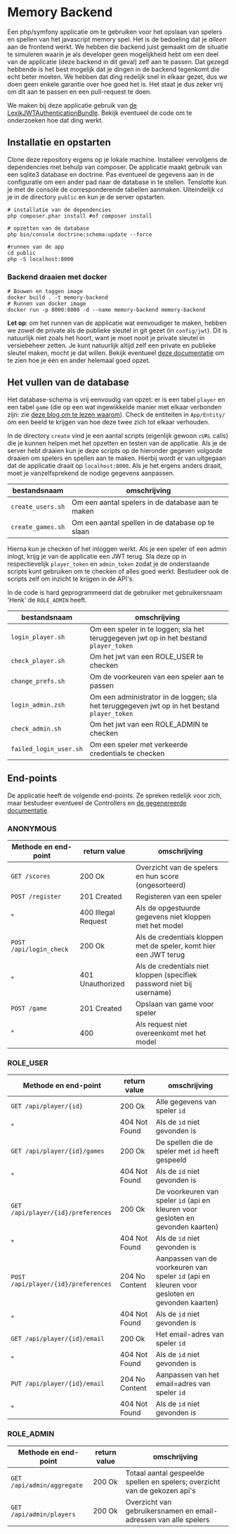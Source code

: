 # Memory Backend

Een php/symfony applicatie om te gebruiken voor het opslaan van spelers en spellen van het javascript memory spel. Het is de bedoeling dat je *alleen* aan de frontend werkt. We hebben die backend juist gemaakt om de situatie te simuleren waarin je als developer geen mogelijkheid hebt om een deel van de applicatie (deze backend in dit geval) zelf aan te passen. Dat gezegd hebbende is het best mogelijk dat je dingen in de backend tegenkomt die echt beter moeten. We hebben dat ding redelijk snel in elkaar gezet, dus we doen geen enkele garantie over hoe goed het is. Het staat je dus zeker vrij om dit aan te passen en een pull-request te doen.

We maken bij deze applicatie gebruik van [de LexikJWTAuthenticationBundle](https://github.com/lexik/LexikJWTAuthenticationBundle). Bekijk eventueel de code om te onderzoeken hoe dat ding werkt.

## Installatie en opstarten

Clone deze repository ergens op je lokale machine. Installeer vervolgens de dependencies met behulp van composer. De applicatie maakt gebruik van een sqlite3 database en doctrine. Pas eventueel de gegevens aan in de configuratie om een ander pad naar de database in te stellen. Tenslotte kun je met de console de corresponderende tabellen aanmaken. Uiteindelijk `cd` je in de directory `public` en kun je de server opstarten.

```shell
# installatie van de dependencies
php composer.phar install #of composer install

# opzetten van de database
php bin/console doctrine:schema:update --force

#runnen van de app
cd public
php -S localhost:8000
```

### Backend draaien met docker

```shell
# Bouwen en taggen image
docker build . -t memory-backend
# Runnen van docker image
docker run -p 8000:8000 -d --name memory-backend memory-backend
```

__Let op__: om het runnen van de applicatie wat eenvoudiger te maken, hebben we zowel de private als de publieke sleutel in git gezet (in `config/jwt`). Dit is natuurlijk niet zoals het hoort, want je moet nooit je private sleutel in versiebeheer zetten. Je kunt natuurlijk altijd zelf een private en publieke sleutel maken, mocht je dat willen. Bekijk eventueel [deze documentatie](https://digitalfortress.tech/php/jwt-authentication-with-symfony/) om te zien hoe je één en ander helemaal goed opzet.

## Het vullen van de database

Het database-schema is vrij eenvoudig van opzet: er is een tabel `player` en een tabel `game` (die op een wat ingewikkelde manier met elkaar verbonden zijn: zie [deze blog om te lezen waarom](https://www.doctrine-project.org/projects/doctrine-orm/en/latest/reference/association-mapping.html#one-to-many-unidirectional-with-join-table)). Check de entiteiten in `App/Entity/` om een beeld te krijgen van hoe deze twee zich tot elkaar verhouden.

In de directory `create` vind je een aantal scripts (eigenlijk gewoon `cURL` calls) die je kunnen helpen met het opzetten en testen van de applicatie. Als je de server hebt draaien kun je deze scripts op de hieronder gegeven volgorde draaien om spelers en spellen aan te maken. Hierbij wordt er van uitgegaan dat de applicatie draait op `localhost:8000`. Als je het ergens anders draait, moet je vanzelfsprekend de nodige gegevens aanpassen.

bestandsnaam | omschrijving
----|----
`create_users.sh`  | Om een aantal spelers in de database aan te maken
`create_games.sh`  | Om een aantal spellen in de database op te slaan

Hierna kun je checken of het inloggen werkt. Als je een speler of een admin inlogt, krijg je van de applicatie een JWT terug. Sla deze op in respectievelijk `player_token` en `admin_token` zodat je de onderstaande scripts kunt gebruiken om te checken of alles goed werkt. Bestudeer ook de scripts zelf om inzicht te krijgen in de API's.

In de code is hard geprogrammeerd dat de gebruiker met gebruikersnaam 'Henk' de `ROLE_ADMIN` heeft.

bestandsnaam | omschrijving
----|----
`login_player.sh`  | Om een speler in te loggen; sla het teruggegeven jwt op in het bestand `player_token`
`check_player.sh`  | Om het jwt van een ROLE_USER te checken
`change_prefs.sh`  | Om de voorkeuren van een speler aan te passen
`login_admin.zsh`  | Om een administrator in de loggen; sla het teruggegeven jwt op in het bestand `player_token`
`check_admin.sh`   | Om het jwt van een ROLE_ADMIN te checken
`failed_login_user.sh`  | Om een speler met verkeerde credentials te checken

## End-points

De applicatie heeft de volgende end-points. Ze spreken redelijk voor zich, maar bestudeer eventueel de Controllers en [de gegenereerde documentatie](http://localhost:8000/api/docs).

### ANONYMOUS

Methode en end-point | return value | omschrijving
----|----|----
`GET /scores` |  200 Ok | Overzicht van de spelers en hun score (ongesorteerd)
`POST /register` | 201 Created | Registeren van een speler
" | 400 Illegal Request | Als de opgestuurde gegevens niet kloppen met het model
`POST /api/login_check` | 200 Ok | Als de credentials kloppen met de speler, komt hier een JWT terug
" | 401 Unauthorized | Als de credentials niet kloppen (specifiek password niet bij username)
`POST /game` | 201 Created | Opslaan van game voor speler
" | 400 | Als request niet overeenkomt met het model

### ROLE_USER

Methode en end-point | return value | omschrijving
----|----|----
`GET /api/player/{id}` | 200 Ok | Alle gegevens van speler `id`
" | 404 Not Found | Als de `id` niet gevonden is
`GET /api/player/{id}/games` | 200 Ok | De spellen die de speler met `id` heeft gespeeld
" | 404 Not Found | Als de `id` niet gevonden is
`GET /api/player/{id}/preferences` | 200 Ok | De voorkeuren van speler `id` (api en kleuren voor gesloten en gevonden kaarten)
" | 404 Not Found | Als de `id` niet gevonden is
`POST /api/player/{id}/preferences` | 204 No Content | Aanpassen van de voorkeuren van speler `id` (api en kleuren voor gesloten en gevonden kaarten)
" | 404 Not Found | Als de `id` niet gevonden is
`GET /api/player/{id}/email` | 200 Ok | Het email-adres van speler `id`
" | 404 Not Found | Als de `id` niet gevonden is
`PUT /api/player/{id}/email` | 204 No Content | Aanpassen van het email=adres van speler `id`
" | 404 Not Found | Als de `id` niet gevonden is

### ROLE_ADMIN

Methode en end-point | return value | omschrijving
----|----|----
`GET /api/admin/aggregate` | 200 Ok | Totaal aantal gespeelde spellen en spelers; overzicht van de gekozen api's
`GET /api/admin/players` | 200 Ok | Overzicht van gebruikersnamen en email-adressen van alle spelers
